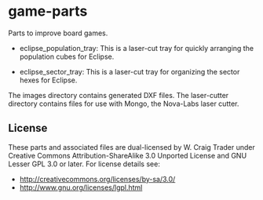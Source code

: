 game-parts
==========

Parts to improve board games.

* eclipse_population_tray:
  This is a laser-cut tray for quickly arranging the population cubes for Eclipse.

* eclipse_sector_tray:
  This is a laser-cut tray for organizing the sector hexes for Eclipse.

The images directory contains generated DXF files. 
The laser-cutter directory contains files for use with Mongo, the Nova-Labs laser cutter.

License
-------

These parts and associated files are dual-licensed by W. Craig Trader under 
Creative Commons Attribution-ShareAlike 3.0 Unported License and
GNU Lesser GPL 3.0 or later.  For license details see:

* http://creativecommons.org/licenses/by-sa/3.0/
* http://www.gnu.org/licenses/lgpl.html

